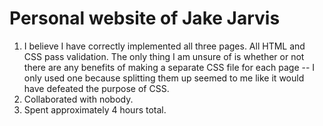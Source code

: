 # Personal website of Jake Jarvis

1. I believe I have correctly implemented all three pages. All HTML and CSS pass validation. The only thing I am unsure of is whether or not there are any benefits of making a separate CSS file for each page -- I only used one because splitting them up seemed to me like it would have defeated the purpose of CSS.
2. Collaborated with nobody.
3. Spent approximately 4 hours total.